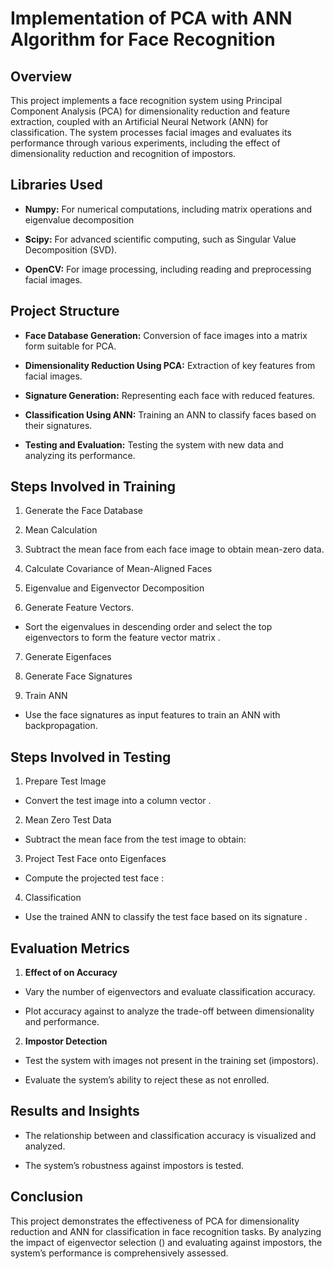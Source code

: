 
# Implementation of PCA with ANN Algorithm for Face Recognition




## Overview
This project implements a face recognition system using Principal Component Analysis (PCA) for dimensionality reduction and feature extraction, coupled with an Artificial Neural Network (ANN) for classification. The system processes facial images and evaluates its performance through various experiments, including the effect of dimensionality reduction and recognition of impostors.
## Libraries Used
- **Numpy:** For numerical computations, including matrix operations and eigenvalue decomposition

- **Scipy:** For advanced scientific computing, such as Singular Value Decomposition (SVD).

- **OpenCV:** For image processing, including reading and preprocessing facial images.
## Project Structure
- **Face Database Generation:** Conversion of face images into a matrix form suitable for PCA.

- **Dimensionality Reduction Using PCA:** Extraction of key features from facial images.

- **Signature Generation:** Representing each face with reduced features.

- **Classification Using ANN:** Training an ANN to classify faces based on their signatures.

- **Testing and Evaluation:** Testing the system with new data and analyzing its performance.
## Steps Involved in Training
1. Generate the Face Database
2. Mean Calculation



3. Subtract the mean face from each face image to obtain mean-zero data.

4. Calculate Covariance of Mean-Aligned Faces

5. Eigenvalue and Eigenvector Decomposition



6. Generate Feature Vectors.
 - Sort the eigenvalues in descending order and select the top  eigenvectors to form the feature vector matrix .

7. Generate Eigenfaces


8. Generate Face Signatures

9. Train ANN
- Use the face signatures  as input features to train an ANN with backpropagation.




## Steps Involved in Testing
1. Prepare Test Image

- Convert the test image into a column vector .

2. Mean Zero Test Data

- Subtract the mean face from the test image to obtain:

3. Project Test Face onto Eigenfaces

- Compute the projected test face :

4. Classification

- Use the trained ANN to classify the test face based on its signature .
## Evaluation Metrics
1. **Effect of  on Accuracy**

- Vary the number of eigenvectors  and evaluate classification accuracy.

- Plot accuracy against  to analyze the trade-off between dimensionality and performance.

2. **Impostor Detection**

- Test the system with images not present in the training set (impostors).

- Evaluate the system’s ability to reject these as not enrolled.




## Results and Insights
- The relationship between  and classification accuracy is visualized and analyzed.

- The system’s robustness against impostors is tested.
## Conclusion
This project demonstrates the effectiveness of PCA for dimensionality reduction and ANN for classification in face recognition tasks. By analyzing the impact of eigenvector selection () and evaluating against impostors, the system’s performance is comprehensively assessed.